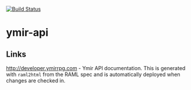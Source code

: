 [![Build Status](https://travis-ci.org/Ymir-RPG/ymir-api.svg)](https://travis-ci.org/Ymir-RPG/ymir-api)

# ymir-api

## Links

http://developer.ymirrpg.com - Ymir API documentation. This is generated with
`raml2html` from the RAML spec and is automatically deployed when changes are
checked in.
